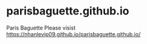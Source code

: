 # parisbaguette.github.io
Paris Baguette
Please visist https://nhanlevip09.github.io/parisbaguette.github.io/ 
